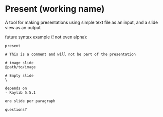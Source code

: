 # Present (working name)

A tool for making presentations using simple text file as an input, and a slide view as an output

future syntax example (! not even alpha):

```
present

# This is a comment and will not be part of the presentation

# image slide
@path/to/image

# Empty slide
\

depends on
- Raylib 5.5.1

one slide per paragraph

questions?
```